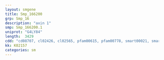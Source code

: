 ```yaml
---
layout: smgene
title: Smp_166200
grp: Smp_16
description: "axin 1"
smp: Smp_166200.1
uniprot: "G4LY84"
length:  3429
cdd: "cd08707, cl02426, cl02565, pfam00615, pfam00778, smart00021, smart00315"
kk: K02157
categories: sm
---
```

